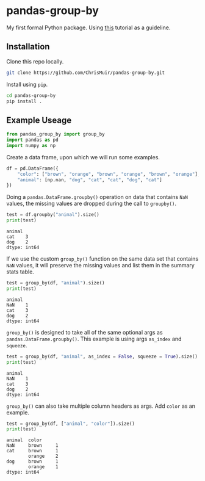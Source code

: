 # pandas-group-by

My first formal Python package. Using [this](https://python-packaging.readthedocs.io/en/latest/) tutorial as a guideline.

## Installation

Clone this repo locally.
```sh
git clone https://github.com/ChrisMuir/pandas-group-by.git
```

Install using `pip`.
```sh
cd pandas-group-by
pip install .
```

## Example Useage

```py
from pandas_group_by import group_by
import pandas as pd
import numpy as np
```

Create a data frame, upon which we will run some examples.
```py
df = pd.DataFrame({
    "color": ["brown", "orange", "brown", "orange", "brown", "orange"], 
    "animal": [np.nan, "dog", "cat", "cat", "dog", "cat"]
})
```

Doing a `pandas.DataFrame.groupby()` operation on data that contains `NaN` values, 
the missing values are dropped during the call to `groupby()`.
```py
test = df.groupby("animal").size()
print(test)
```
```
animal
cat    3
dog    2
dtype: int64
```

If we use the custom `group_by()` function on the same data set that contains 
`NaN` values, it will preserve the missing values and list them in the summary 
stats table.
```py
test = group_by(df, "animal").size()
print(test)
```
```
animal
NaN    1
cat    3
dog    2
dtype: int64
```

`group_by()` is designed to take all of the same optional args as `pandas.DataFrame.groupby()`. 
This example is using args `as_index` and `squeeze`.
```py
test = group_by(df, "animal", as_index = False, squeeze = True).size()
print(test)
```
```
animal
NaN    1
cat    3
dog    2
dtype: int64
```

`group_by()` can also take multiple column headers as args. Add `color` as an example.
```py
test = group_by(df, ["animal", "color"]).size()
print(test)
```
```
animal  color 
NaN     brown     1
cat     brown     1
        orange    2
dog     brown     1
        orange    1
dtype: int64
```
